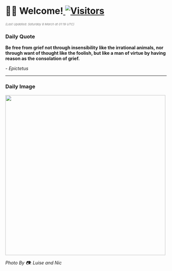 <h1>👋🏽 Welcome!<a href="https://github.com/OmitNomis/"> <img src="https://visitor-badge.laobi.icu/badge?page_id=OmitNomis" alt="Visitors"></a></h1>

<i><p style="font-size: 0.6rem; color:gray">(Last Updated: Saturday 8 March at 01:19 UTC)</p></i>

<h3> Daily Quote </h3>
<b><p>Be free from grief not through insensibility like the irrational animals, nor through want of thought like the foolish, but like a man of virtue by having reason as the consolation of grief.</p></b>
<i><caption style="font-size: 0.8rem; color:gray;">- Epictetus</caption></i>


<hr>

<h3>Daily Image</h3>
<a href="https://images.unsplash.com/photo-1735323694299-e23e3a49e71a?crop=entropy&cs=srgb&fm=jpg&ixid=M3w2MjM3MzF8MHwxfHJhbmRvbXx8fHx8fHx8fDE3NDEzOTY3ODR8&ixlib=rb-4.0.3&q=85" target="_blank"><img style="height:500px;" src=https://images.unsplash.com/photo-1735323694299-e23e3a49e71a?crop=entropy&cs=srgb&fm=jpg&ixid=M3w2MjM3MzF8MHwxfHJhbmRvbXx8fHx8fHx8fDE3NDEzOTY3ODR8&ixlib=rb-4.0.3&q=85"/></a>

<i><caption style="font-size: 0.8rem; color:gray;"> Photo By 📷: Luise and Nic</caption></i>
